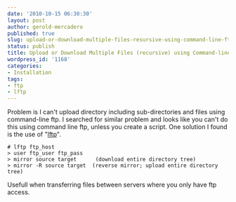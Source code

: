 ```yaml
---
date: '2010-10-15 06:30:30'
layout: post
author: gerold-mercadero
published: true
slug: upload-or-download-multiple-files-resursive-using-command-line-ftp
status: publish
title: Upload or Download Multiple Files (recursive) using Command-line FTP
wordpress_id: '1168'
categories:
- Installation
tags:
- ftp
- lftp
---
```


Problem is I can't upload directory including sub-directories and files using command-line ftp.   I searched for similar problem and looks like you can't do this using command line ftp, unless you create a script.   One solution I found is the use of "[lftp](http://lftp.yar.ru/)".

    # lftp ftp_host
    > user ftp_user ftp_pass
    > mirror source target      (download entire directory tree)
    > mirror -R source target  (reverse mirror; upload entire directory tree)

Usefull when transferring files between servers where you only have ftp access.

